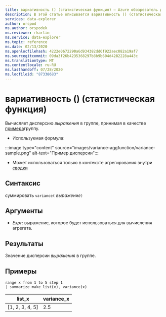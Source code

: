 ```yaml
---
title: вариативность () (статистическая функция) — Azure обозреватель данных | Документация Майкрософт
description: В этой статье описывается вариативность () (статистическая функция) в обозреватель данных Azure.
services: data-explorer
author: orspod
ms.author: orspodek
ms.reviewer: rkarlin
ms.service: data-explorer
ms.topic: reference
ms.date: 02/13/2020
ms.openlocfilehash: 4222e0672290a6d934382dd6f922aec082a19af7
ms.sourcegitcommit: 09da3f26b4235368297b8b9b604d4282228a443c
ms.translationtype: MT
ms.contentlocale: ru-RU
ms.lasthandoff: 07/28/2020
ms.locfileid: "87338683"
---
```

# <a name="variance-aggregation-function"></a>вариативность () (статистическая функция)

Вычисляет дисперсию *выражения* в группе, принимая в качестве [примера](https://en.wikipedia.org/wiki/Sample_%28statistics%29)группу. 

* Используемая формула:

:::image type="content" source="images/variance-aggfunction/variance-sample.png" alt-text="Пример дисперсии":::

* Может использоваться только в контексте агрегирования внутри [сводки](summarizeoperator.md)

## <a name="syntax"></a>Синтаксис

суммировать `variance(` *выражение*`)`

## <a name="arguments"></a>Аргументы

* *Expr*: выражение, которое будет использоваться для вычисления агрегата. 

## <a name="returns"></a>Результаты

Значение дисперсии *выражения* в группе.
 
## <a name="examples"></a>Примеры

```kusto
range x from 1 to 5 step 1
| summarize make_list(x), variance(x) 
```

|list_x|variance_x|
|---|---|
|[1, 2, 3, 4, 5]|2.5|